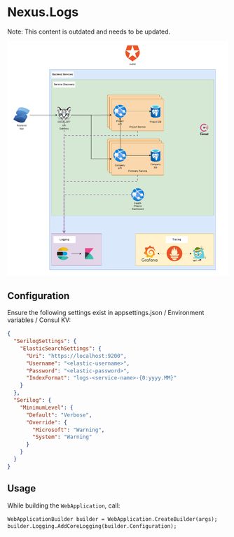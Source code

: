 # Nexus.Logs

Note: This content is outdated and needs to be updated.

![Overview](../img/nexus-logs.png)

## Configuration

Ensure the following settings exist in appsettings.json / Environment variables / Consul KV:

```json
{
  "SerilogSettings": {
    "ElasticSearchSettings": {
      "Uri": "https://localhost:9200",
      "Username": "<elastic-username>",
      "Password": "<elastic-password>",
      "IndexFormat": "logs-<service-name>-{0:yyyy.MM}"
    }
  },
  "Serilog": {
    "MinimumLevel": {
      "Default": "Verbose",
      "Override": {
        "Microsoft": "Warning",
        "System": "Warning"
      }
    }
  }
}
```

## Usage

While building the `WebApplication`, call:

```
WebApplicationBuilder builder = WebApplication.CreateBuilder(args);
builder.Logging.AddCoreLogging(builder.Configuration);
```
